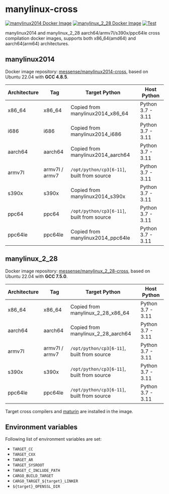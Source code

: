 # manylinux-cross

[![manylinux2014 Docker Image](https://img.shields.io/docker/pulls/messense/manylinux2014-cross.svg?maxAge=2592000&label=manylinux2014)](https://hub.docker.com/r/messense/manylinux2014-cross/)
[![manylinux_2_28 Docker Image](https://img.shields.io/docker/pulls/messense/manylinux_2_28-cross.svg?maxAge=2592000&label=manylinux_2_28)](https://hub.docker.com/r/messense/manylinux_2_28-cross/)
[![Test](https://github.com/messense/manylinux-cross/workflows/Test/badge.svg)](https://github.com/messense/manylinux-cross/actions?query=workflow%3ATest)

manylinux2014 and manylinux_2_28 aarch64/armv7l/s390x/ppc64le cross compilation docker images,
supports both x86_64(amd64) and aarch64(arm64) architectures.

## manylinux2014

Docker image repository: [messense/manylinux2014-cross], based on Ubuntu 22.04 with **GCC 4.8.5**.

| Architecture |      Tag        |          Target Python                     |       Host Python      |
| ------------ | --------------- | ------------------------------------------ | ---------------------- |
| x86_64       | x86_64          | Copied from manylinux2014_x86_64           | Python 3.7 - 3.11      |
| i686         | i686            | Copied from manylinux2014_i686             | Python 3.7 - 3.11      |
| aarch64      | aarch64         | Copied from manylinux2014_aarch64          | Python 3.7 - 3.11      |
| armv7l       | armv7l / armv7  | `/opt/python/cp3[6-11]`, built from source | Python 3.7 - 3.11      |
| s390x        | s390x           | Copied from manylinux2014_s390x            | Python 3.7 - 3.11      |
| ppc64        | ppc64           | `/opt/python/cp3[6-11]`, built from source | Python 3.7 - 3.11      |
| ppc64le      | ppc64le         | Copied from manylinux2014_ppc64le          | Python 3.7 - 3.11      |

## manylinux_2_28

Docker image repository: [messense/manylinux_2_28-cross], based on Ubuntu 22.04 with **GCC 7.5.0**.

| Architecture |      Tag        |          Target Python                     |       Host Python      |
| ------------ | --------------- | ------------------------------------------ | ---------------------- |
| x86_64       | x86_64          | Copied from manylinux_2_28_x86_64          | Python 3.7 - 3.11      |
| aarch64      | aarch64         | Copied from manylinux_2_28_aarch64         | Python 3.7 - 3.11      |
| armv7l       | armv7l / armv7  | `/opt/python/cp3[6-11]`, built from source | Python 3.7 - 3.11      |
| s390x        | s390x           | `/opt/python/cp3[6-11]`, built from source | Python 3.7 - 3.11      |
| ppc64le      | ppc64le         | `/opt/python/cp3[6-11]`, built from source | Python 3.7 - 3.11      |

Target cross compilers and [maturin](https://github.com/PyO3/maturin) are installed in the image.

## Environment variables

Following list of environment variables are set:

* `TARGET_CC`
* `TARGET_CXX`
* `TARGET_AR`
* `TARGET_SYSROOT`
* `TARGET_C_INCLUDE_PATH`
* `CARGO_BUILD_TARGET`
* `CARGO_TARGET_${target}_LINKER`
* `${target}_OPENSSL_DIR`

[messense/manylinux2014-cross]: https://hub.docker.com/r/messense/manylinux2014-cross
[messense/manylinux_2_28-cross]: https://hub.docker.com/r/messense/manylinux_2_28-cross
